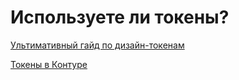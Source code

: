 # Используете ли токены?

[Ультимативный гайд по дизайн-токенам](https://habr.com/ru/company/usetech/blog/673196/)

[Токены в Контуре](https://www.figma.com/file/newCbSUe899sicnY2Kvd1m/React-UI-Theming?node-id=2357%3A3789)